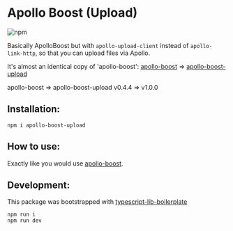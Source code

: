 # Apollo Boost (Upload)
![npm](https://img.shields.io/npm/v/apollo-boost-upload)

Basically ApolloBoost but with `apollo-upload-client` instead of `apollo-link-http`, so that you can upload files via Apollo.

It's almost an identical copy of 'apollo-boost':
[apollo-boost](https://github.com/apollographql/apollo-client/blob/master/packages/apollo-boost/src/index.ts) => [apollo-boost-upload](https://github.com/michal-wrzosek/apollo-boost-upload/blob/master/src/index.ts)

apollo-boost => apollo-boost-upload
v0.4.4 => v1.0.0

## Installation:
```
npm i apollo-boost-upload
```

## How to use:
Exactly like you would use [apollo-boost](https://www.npmjs.com/package/apollo-boost).

## Development:
This package was bootstrapped with [typescript-lib-boilerplate](https://github.com/michal-wrzosek/typescript-lib-boilerplate)

```
npm run i
npm run dev
```
